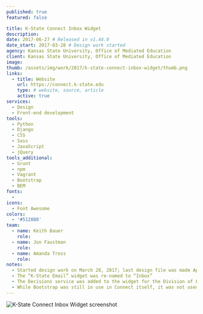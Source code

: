 ```yaml
---
published: true
featured: false

title: K-State Connect Inbox Widget
description:
date: 2017-06-27 # Released in v1.44.0
date_start: 2017-03-28 # Design work started
agency: Kansas State University, Office of Mediated Education
client: Kansas State University, Office of Mediated Education
image:
thumb: /assets/img/work/2017/k-state-connect-inbox-widget/thumb.png
links:
  - title: Website
    url: https://connect.k-state.edu
    type: # website, source, article
    active: true
services:
  - Design
  - Front-end development
tools:
  - Python
  - Django
  - CSS
  - Sass
  - JavaScript
  - jQuery
tools_additional:
  - Grunt
  - npm
  - Vagrant
  - Bootstrap
  - BEM
fonts:
  -
icons:
  - Font Awesome
colors:
  - '#512888'
team:
  - name: Keith Bauer
    role:
  - name: Jon Faustman
    role:
  - name: Amanda Tross
    role:
notes:
  - Started design work on March 28, 2017; last design file was made April 17, 2017
  - The “K-State Email” widget was re-named to “Inbox”
  - The Decisions service was added to the widget for the Division of Financial Services; client contacts were Bryan Kraus and Rob McGaughey
  - While Bootstrap was still in use in Connect itself, it was not used for the widget code
---
```


![K-State Connect Inbox Widget screenshot](/assets/img/work/2017/k-state-connect-inbox-widget/image.png)
